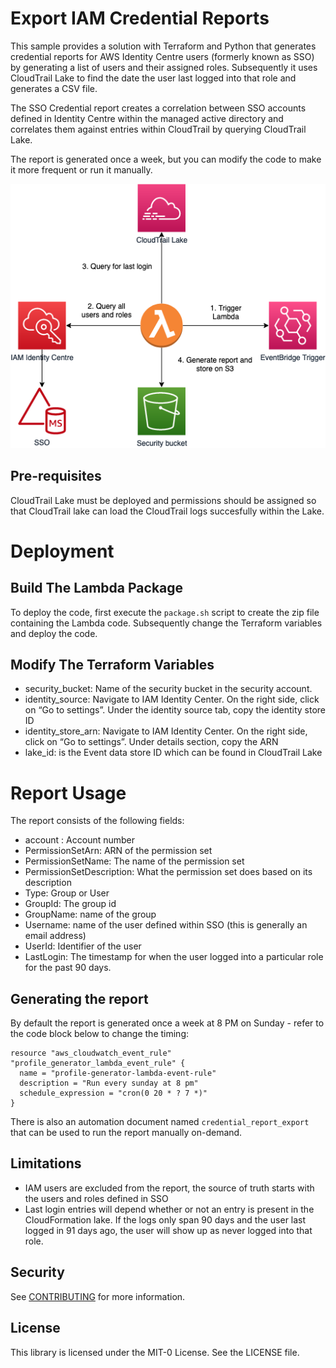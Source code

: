 # Export IAM Credential Reports

This sample provides a solution with Terraform and Python that generates credential reports for AWS Identity Centre users (formerly known as SSO) by generating a list of users and their assigned roles. Subsequently it uses CloudTrail Lake to find the date the user last logged into that role and generates a CSV file.

The SSO Credential report creates a correlation between SSO accounts defined in Identity Centre within the managed active directory and correlates them against entries within CloudTrail by querying CloudTrail Lake.

The report is generated once a week, but you can modify the code to make it more frequent or run it manually.


![IAM Use Cases](iam.png)

## Pre-requisites
CloudTrail Lake must be deployed and permissions should be assigned so that CloudTrail lake can load the CloudTrail logs succesfully within the Lake. 


# Deployment


## Build The Lambda Package
To deploy the code, first execute the `package.sh` script to create the zip file containing the Lambda code. Subsequently change the Terraform variables and deploy the code.

## Modify The Terraform Variables
- security_bucket: Name of the security bucket in the security account.
- identity_source: Navigate to IAM Identity Center. On the right side, click on “Go to settings”. Under the identity source tab, copy the identity store ID
- identity_store_arn: Navigate to IAM Identity Center. On the right side, click on “Go to settings”. Under details section, copy the ARN
- lake_id:  is the Event data store ID which can be found in CloudTrail Lake


# Report Usage
The report consists of the following fields:
-	account	: Account number
-	PermissionSetArn: ARN of the permission set	
-	PermissionSetName: The name of the permission set 
-	PermissionSetDescription: What the permission set does based on its description
-	Type: Group or User
-	GroupId: The group id 
-	GroupName: name of the group
-	Username: name of the user defined within SSO (this is generally an email address)
-	UserId: Identifier of the user 
-	LastLogin: The timestamp for when the user logged into a particular role for the past 90 days.

## Generating the report
By default the report is generated once a week at 8 PM on Sunday - refer to the code block below to change the timing:

```
resource "aws_cloudwatch_event_rule" "profile_generator_lambda_event_rule" {
  name = "profile-generator-lambda-event-rule"
  description = "Run every sunday at 8 pm"
  schedule_expression = "cron(0 20 * ? 7 *)"
}
```
There is also an automation document named `credential_report_export` that can be used to run the report manually on-demand.

## Limitations
- IAM users are excluded from the report, the source of truth starts with the users and roles defined in SSO 
- Last login entries will depend whether or not an entry is present in the CloudFormation lake. If the logs only span 90 days and the user last logged in 91 days ago, the user will show up as never logged into that role.

## Security

See [CONTRIBUTING](CONTRIBUTING.md#security-issue-notifications) for more information.

## License

This library is licensed under the MIT-0 License. See the LICENSE file.

 
